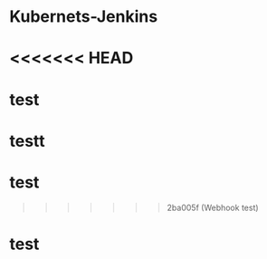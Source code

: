 # Kubernets-Jenkins
<<<<<<< HEAD
=======

  
# test
# testt
# test
>>>>>>> 2ba005f (Webhook test)
# test

